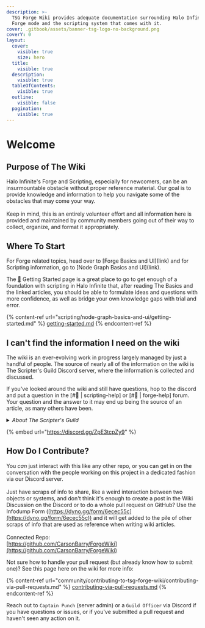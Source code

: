 ```yaml
---
description: >-
  TSG Forge Wiki provides adequate documentation surrounding Halo Infinite's
  Forge mode and the scripting system that comes with it.
cover: .gitbook/assets/banner-tsg-logo-no-background.png
coverY: 0
layout:
  cover:
    visible: true
    size: hero
  title:
    visible: true
  description:
    visible: true
  tableOfContents:
    visible: true
  outline:
    visible: false
  pagination:
    visible: true
---
```


# Welcome

## Purpose of The Wiki

Halo Infinite's Forge and Scripting, especially for newcomers, can be an insurmountable obstacle without proper reference material. Our goal is to provide knowledge and information to help you navigate some of the obstacles that may come your way.\
\
Keep in mind, this is an entirely volunteer effort and all information here is provided and maintained by community members going out of their way to collect, organize, and format it appropriately.

## Where To Start

For Forge related topics, head over to \[Forge Basics and UI]\(link) and for Scripting information, go to \[Node Graph Basics and UI]\(link).

The [🔰](https://emojipedia.org/japanese-symbol-for-beginner) Getting Started page is a great place to go to get enough of a foundation with scripting in Halo Infinite that, after reading The Basics and the linked articles, you should be able to formulate ideas and questions with more confidence, as well as bridge your own knowledge gaps with trial and error.

{% content-ref url="scripting/node-graph-basics-and-ui/getting-started.md" %}
[getting-started.md](scripting/node-graph-basics-and-ui/getting-started.md)
{% endcontent-ref %}

## I can't find the information I need on the wiki

The wiki is an ever-evolving work in progress largely managed by just a handful of people. The source of nearly all of the information on the wiki is The Scripter's Guild Discord server, where the information is collected and discussed.

If you've looked around the wiki and still have questions, hop to the discord and put a question in the \[#🤷 | scripting-help] or \[#🤷 | forge-help] forum. Your question and the answer to it may end up being the source of an article, as many others have been.

<details>

<summary><em>About The Scripter's Guild</em></summary>

_TSG is a server based around UGC and game dev, founded by Halo creators. We wrote the wiki for Halo 5 scripting as it existed on ForgeHub and are responsible for many enhancements to content for Halo 5 matchmaking, including the creation of the Mythic KotH, Assymetric 1 Flag CTF for BTB, Pig of the Hill, and Roaming King modes, systems for weather volumes w/ excluded interiors and static spawn timers for weapons, as well as a myriad of other creations._

</details>

{% embed url="https://discord.gg/ZpE3tcpZy9" %}

## How Do I Contribute?

You _can_ just interact with this like any other repo, or you can get in on the conversation with the people working on this project in a dedicated fashion via our Discord server.\
\
Just have scraps of info to share, like a weird interaction between two objects or systems, and don't think it's enough to create a post in the Wiki Discussion on the Discord or to do a whole pull request on GitHub? Use the Infodump Form ([https://dyno.gg/form/6ecec55c](https://dyno.gg/form/6ecec55c)) and it will get added to the pile of other scraps of info that are used as reference when writing wiki articles.\
\
Connected Repo:\
[https://github.com/CarsonBarry/ForgeWiki](https://github.com/CarsonBarry/ForgeWiki)

Not sure how to handle your pull request (but already know how to submit one)? See this page here on the wiki for more info:

{% content-ref url="community/contributing-to-tsg-forge-wiki/contributing-via-pull-requests.md" %}
[contributing-via-pull-requests.md](community/contributing-to-tsg-forge-wiki/contributing-via-pull-requests.md)
{% endcontent-ref %}

Reach out to `Captain Punch` (server admin) or a `Guild Officer` via Discord if you have questions or issues, or if you've submitted a pull request and haven't seen any action on it.
